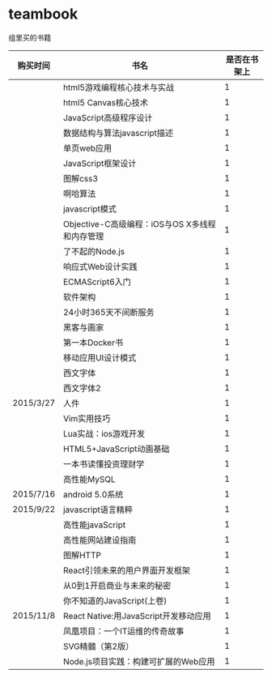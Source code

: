# teambook
组里买的书籍

|购买时间|书名|是否在书架上|
----|------|----
||html5游戏编程核心技术与实战|1|
||html5 Canvas核心技术|1|
||JavaScript高级程序设计|1|
||数据结构与算法javascript描述|1|
||单页web应用|1|
||JavaScript框架设计|1|
||图解css3|1|
||啊哈算法|1|
||javascript模式|1|
||Objective-C高级编程：iOS与OS X多线程和内存管理|1|
||了不起的Node.js|1|
||响应式Web设计实践|1|
||ECMAScript6入门|1|
||软件架构|1|
||24小时365天不间断服务|1|
||黑客与画家|1|
||第一本Docker书|1|
||移动应用UI设计模式|1|
||西文字体|1|
||西文字体2|1|
|2015/3/27 |人件|1|
||Vim实用技巧|1|
||Lua实战：ios游戏开发|1|
||HTML5+JavaScript动画基础|1|
||一本书读懂投资理财学|1|
||高性能MySQL|1|
|2015/7/16|android 5.0系统|1|
|2015/9/22|javascript语言精粹|1|
||高性能javaScript|1|
||高性能网站建设指南|1|
||图解HTTP|1|
||React引领未来的用户界面开发框架|1|
||从0到1开启商业与未来的秘密|1|
||你不知道的JavaScript(上卷)|1|
|2015/11/8|React Native:用JavaScript开发移动应用|1|
||凤凰项目：一个IT运维的传奇故事|1|
||SVG精髓（第2版）|1|
||Node.js项目实践：构建可扩展的Web应用|1|